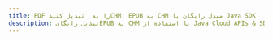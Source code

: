 ---title: PDF را به  تبدیل کنیدCHM، EPUB به CHM مبدل رایگان یا Java SDKdescription: تبدیل رایگانEPUB به CHM با استفاده از Java Cloud APIs & SDK همچنین اسناد PDF را در Cloud ایجاد، ویرایش و رندر کنید.---